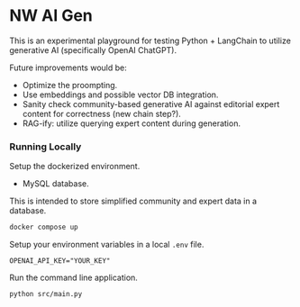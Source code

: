 # NW AI Gen

This is an experimental playground for testing Python + LangChain to utilize generative AI (specifically OpenAI ChatGPT).

Future improvements would be:
- Optimize the proompting.
- Use embeddings and possible vector DB integration.
- Sanity check community-based generative AI against editorial expert content for correctness (new chain step?).
- RAG-ify: utilize querying expert content during generation.

### Running Locally
Setup the dockerized environment.
* MySQL database.

This is intended to store simplified community and expert data in a database.
```sh
docker compose up
```

Setup your environment variables in a local `.env` file.
```
OPENAI_API_KEY="YOUR_KEY"
```

Run the command line application.
```sh
python src/main.py
```